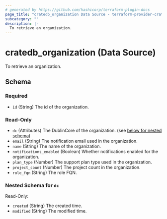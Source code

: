 ```yaml
---
# generated by https://github.com/hashicorp/terraform-plugin-docs
page_title: "cratedb_organization Data Source - terraform-provider-cratedb"
subcategory: ""
description: |-
  To retrieve an organization.
---
```


# cratedb_organization (Data Source)

To retrieve an organization.



<!-- schema generated by tfplugindocs -->
## Schema

### Required

- `id` (String) The id of the organization.

### Read-Only

- `dc` (Attributes) The DublinCore of the organization. (see [below for nested schema](#nestedatt--dc))
- `email` (String) The notification email used in the organization.
- `name` (String) The name of the organization.
- `notifications_enabled` (Boolean) Whether notifications enabled for the organization.
- `plan_type` (Number) The support plan type used in the organization.
- `project_count` (Number) The project count in the organization.
- `role_fqn` (String) The role FQN.

<a id="nestedatt--dc"></a>
### Nested Schema for `dc`

Read-Only:

- `created` (String) The created time.
- `modified` (String) The modified time.
